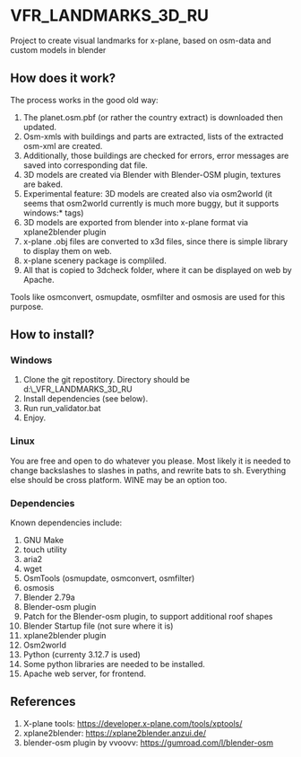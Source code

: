 # VFR_LANDMARKS_3D_RU
Project to create visual landmarks for x-plane, based on osm-data and custom models in blender

## How does it work? ##
The process works in the good old way:
1. The planet.osm.pbf (or rather the country extract) is downloaded then updated. 
2. Osm-xmls with buildings and parts are extracted, lists of the extracted osm-xml are created.
3. Additionally, those buildings are checked for errors, error messages are saved into corresponding dat file.
4. 3D models are created via Blender with Blender-OSM plugin, textures are baked.
5. Experimental feature: 3D models are created also via osm2world (it seems that osm2world currently is much more buggy, but it supports windows:* tags)
6. 3D models are exported from blender into x-plane format via xplane2blender plugin
7. x-plane .obj files are converted to x3d files, since there is simple library to display them on web. 
8. x-plane scenery package is compliled. 
9. All that is copied to 3dcheck folder, where it can be displayed on web by Apache.

 Tools like osmconvert, osmupdate, osmfilter and osmosis are used for this purpose.

## How to install? ##
###  Windows ###
1. Clone the git repostitory. Directory should be d:\\_VFR_LANDMARKS_3D_RU 
2. Install dependencies (see below).
3. Run run_validator.bat
4. Enjoy.

### Linux ###
You are free and open to do whatever you please.  Most likely it is needed to change backslashes to slashes in paths, and rewrite bats to sh.
Everything else should be cross platform. WINE may be an option too.


### Dependencies ###
Known dependencies include:
1. GNU Make
2. touch utility
3. aria2
4. wget
5. OsmTools (osmupdate, osmconvert, osmfilter)
6. osmosis
7. Blender 2.79a
8. Blender-osm plugin
9. Patch for the Blender-osm plugin, to support additional roof shapes
10. Blender Startup file (not sure where it is)
11. xplane2blender plugin
12. Osm2world
13. Python (currenty 3.12.7 is used)
14. Some python libraries are needed to be installed. 
15. Apache web server, for frontend. 

## References ##
1) X-plane tools: https://developer.x-plane.com/tools/xptools/
2) xplane2blender: https://xplane2blender.anzui.de/
3) blender-osm plugin by vvoovv: https://gumroad.com/l/blender-osm

